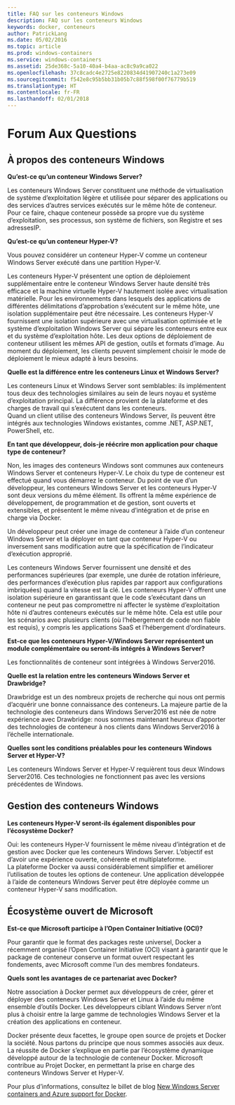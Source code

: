 ```yaml
---
title: FAQ sur les conteneurs Windows
description: FAQ sur les conteneurs Windows
keywords: docker, conteneurs
author: PatrickLang
ms.date: 05/02/2016
ms.topic: article
ms.prod: windows-containers
ms.service: windows-containers
ms.assetid: 25de368c-5a10-40a4-b4aa-ac8c9a9ca022
ms.openlocfilehash: 37c8cadc4e2725e8220834d41907240c1a273e09
ms.sourcegitcommit: f542e8c95b5bb31b05b7c88f598f00f76779b519
ms.translationtype: HT
ms.contentlocale: fr-FR
ms.lasthandoff: 02/01/2018
---
```

# <a name="frequently-asked-questions"></a>Forum Aux Questions

## <a name="about-windows-containers"></a>À propos des conteneurs Windows

**Qu’est-ce qu’un conteneur Windows Server?**

Les conteneurs Windows Server constituent une méthode de virtualisation de système d’exploitation légère et utilisée pour séparer des applications ou des services d’autres services exécutés sur le même hôte de conteneur. Pour ce faire, chaque conteneur possède sa propre vue du système d’exploitation, ses processus, son système de fichiers, son Registre et ses adressesIP.  

**Qu’est-ce qu’un conteneur Hyper-V?**

Vous pouvez considérer un conteneur Hyper-V comme un conteneur Windows Server exécuté dans une partition Hyper-V.

Les conteneurs Hyper-V présentent une option de déploiement supplémentaire entre le conteneur Windows Server haute densité très efficace et la machine virtuelle Hyper-V hautement isolée avec virtualisation matérielle. Pour les environnements dans lesquels des applications de différentes délimitations d’approbation s’exécutent sur le même hôte, une isolation supplémentaire peut être nécessaire. Les conteneurs Hyper-V fournissent une isolation supérieure avec une virtualisation optimisée et le système d’exploitation Windows Server qui sépare les conteneurs entre eux et du système d’exploitation hôte. Les deux options de déploiement de conteneur utilisent les mêmes API de gestion, outils et formats d’image. Au moment du déploiement, les clients peuvent simplement choisir le mode de déploiement le mieux adapté à leurs besoins.

**Quelle est la différence entre les conteneurs Linux et Windows Server?**

Les conteneurs Linux et Windows Server sont semblables: ils implémentent tous deux des technologies similaires au sein de leurs noyau et système d’exploitation principal. La différence provient de la plateforme et des charges de travail qui s’exécutent dans les conteneurs.  
Quand un client utilise des conteneurs Windows Server, ils peuvent être intégrés aux technologies Windows existantes, comme .NET, ASP.NET, PowerShell, etc.

**En tant que développeur, dois-je réécrire mon application pour chaque type de conteneur?**

Non, les images des conteneurs Windows sont communes aux conteneurs Windows Server et conteneurs Hyper-V. Le choix du type de conteneur est effectué quand vous démarrez le conteneur. Du point de vue d’un développeur, les conteneurs Windows Server et les conteneurs Hyper-V sont deux versions du même élément. Ils offrent la même expérience de développement, de programmation et de gestion, sont ouverts et extensibles, et présentent le même niveau d’intégration et de prise en charge via Docker.

Un développeur peut créer une image de conteneur à l’aide d’un conteneur Windows Server et la déployer en tant que conteneur Hyper-V ou inversement sans modification autre que la spécification de l’indicateur d’exécution approprié.

Les conteneurs Windows Server fournissent une densité et des performances supérieures (par exemple, une durée de rotation inférieure, des performances d’exécution plus rapides par rapport aux configurations imbriquées) quand la vitesse est la clé. Les conteneurs Hyper-V offrent une isolation supérieure en garantissant que le code s’exécutant dans un conteneur ne peut pas compromettre ni affecter le système d’exploitation hôte ni d’autres conteneurs exécutés sur le même hôte. Cela est utile pour les scénarios avec plusieurs clients (où l’hébergement de code non fiable est requis), y compris les applications SaaS et l’hébergement d’ordinateurs.

**Est-ce que les conteneurs Hyper-V/Windows Server représentent un module complémentaire ou seront-ils intégrés à Windows Server?**

Les fonctionnalités de conteneur sont intégrées à Windows Server2016.  

**Quelle est la relation entre les conteneurs Windows Server et Drawbridge?**

Drawbridge est un des nombreux projets de recherche qui nous ont permis d’acquérir une bonne connaissance des conteneurs.  La majeure partie de la technologie des conteneurs dans Windows Server2016 est née de notre expérience avec Drawbridge: nous sommes maintenant heureux d’apporter des technologies de conteneur à nos clients dans Windows Server2016 à l’échelle internationale.

**Quelles sont les conditions préalables pour les conteneurs Windows Server et Hyper-V?**

Les conteneurs Windows Server et Hyper-V requièrent tous deux Windows Server2016. Ces technologies ne fonctionnent pas avec les versions précédentes de Windows.


## <a name="windows-container-management"></a>Gestion des conteneurs Windows

**Les conteneurs Hyper-V seront-ils également disponibles pour l’écosystème Docker?**

Oui: les conteneurs Hyper-V fournissent le même niveau d’intégration et de gestion avec Docker que les conteneurs Windows Server.  L’objectif est d’avoir une expérience ouverte, cohérente et multiplateforme.  
La plateforme Docker va aussi considérablement simplifier et améliorer l’utilisation de toutes les options de conteneur. Une application développée à l’aide de conteneurs Windows Server peut être déployée comme un conteneur Hyper-V sans modification.


## <a name="microsofts-open-ecosystem"></a>Écosystème ouvert de Microsoft

**Est-ce que Microsoft participe à l’Open Container Initiative (OCI)?**

Pour garantir que le format des packages reste universel, Docker a récemment organisé l’Open Container Initiative (OCI) visant à garantir que le package de conteneur conserve un format ouvert respectant les fondements, avec Microsoft comme l’un des membres fondateurs.

**Quels sont les avantages de ce partenariat avec Docker?**

Notre association à Docker permet aux développeurs de créer, gérer et déployer des conteneurs Windows Server et Linux à l’aide du même ensemble d’outils Docker. Les développeurs ciblant Windows Server n’ont plus à choisir entre la large gamme de technologies Windows Server et la création des applications en conteneur.  

Docker présente deux facettes, le groupe open source de projets et Docker la société. Nous partons du principe que nous sommes associés aux deux. La réussite de Docker s’explique en partie par l’écosystème dynamique développé autour de la technologie de conteneur Docker. Microsoft contribue au Projet Docker, en permettant la prise en charge des conteneurs Windows Server et Hyper-V.  

Pour plus d’informations, consultez le billet de blog [New Windows Server containers and Azure support for Docker](http://azure.microsoft.com/blog/2014/10/15/new-windows-server-containers-and-azure-support-for-docker/?WT.mc_id=Blog_ServerCloud_Announce_TTD).
